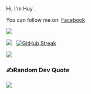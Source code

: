 
Hi, I'm Huy . 

You can follow me on: [Facebook](https://www.facebook.com/meoudev.TranDinhHuy/)

<!-- ## 🌐Socials
[![Facebook](https://img.shields.io/badge/Facebook-%231877F2.svg?logo=Facebook&logoColor=white)](https://www.facebook.com/meoudev.TranDinhHuy/)  -->
<img src="https://komarev.com/ghpvc/?username=huytran105&color=blue">


<img src="https://github-readme-stats.vercel.app/api?username=allencat-tdh&theme=tokyonight&show_icons=true&count_private=true"> &nbsp; [![GitHub Streak](http://github-readme-streak-stats.herokuapp.com?user=allencat-tdh&theme=tokyonight&date_format=M%20j%5B%2C%20Y%5D)](https://git.io/streak-stats)


<img src="https://github-readme-stats.vercel.app/api/top-langs/?username=allencat-tdh&theme=tokyonight&layout=compact&langs_count=6">



<!-- <img src="https://github-readme-stats.vercel.app/api/top-langs/?username=huytran105&theme=tokyonight&layout=compact&langs_count=6"> -->

### ✍️Random Dev Quote
![](https://quotes-github-readme.vercel.app/api?type=horizontal&theme=radical)



